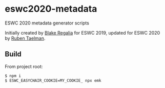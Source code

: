# eswc2020-metadata
ESWC 2020 metadata generator scripts

Initially created by [Blake Regalia](https://github.com/blake-regalia/) for ESWC 2019,
updated for ESWC 2020 by [Ruben Taelman](https://github.com/rubensworks/).

## Build

From project root:

```bash
$ npm i
$ ESWC_EASYCHAIR_COOKIE=MY_COOKIE_ npx emk
```
